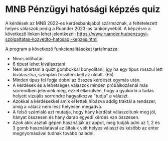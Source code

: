 # MNB Pénzügyi hatósági képzés quiz

A kérdések az MNB 2022-es kérdésbankjából származnak, a feltételezett helyes válaszok pedig a Ruander 2023-as tankönyvéből.
A képzésre a következő linken lehet jelentkezni: https://www.ruander.hu/penzugyi-szolgaltatas-kozvetito-hatosagi-kepzes.html

A program a következő funkcionalitásokat tartalmazza:
- Nincs időhatár.
- 6 típust lehet kiválasztani
- Nem akartam a quizt gombokkal bonyolítani, így ha egy típus rosszul lett kiválasztva, szimplán frissíteni kell az oldalt. (F5)
- Minden típus fel fogja dobni az összes kérdését egymás után.
- A kérdések és a lehetséges válaszok minden próbálkozásnál más sorrendben jelennek meg, ezzel elkerülvén, hogy a gyakorló a tudás helyett vizuális sorrendre hagyatkozva "tudja" a választ.
- Azokkal a kérdésekkel amik el lettek hibázva addig traktál a rendszer, amíg a válasz nem lesz helyesen megadva.
- A felső számláló azt mutatja, hogy hány kérdést válaszoltunk meg jól, hányat összesen és hány darab egyedi kérdés van összesen.
- Azok akik asztali gépen használják az appot, meg tudják adni az 1, 2 és 3 gomb használatával az általuk vélt helyes választ és később az enter megnyomásával tudnak tovább haladni.